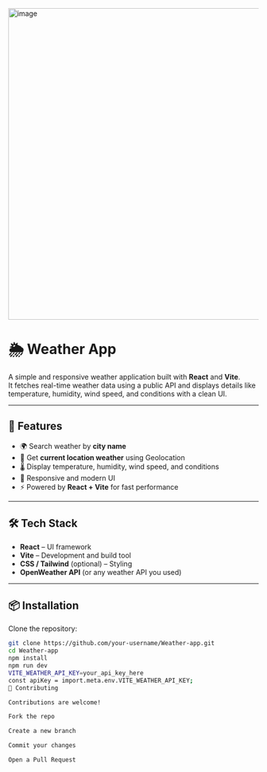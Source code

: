 <img width="947" height="625" alt="image" src="https://github.com/user-attachments/assets/9062240b-7e9b-4772-a4af-cb910b052f0d" />

# 🌦️ Weather App

A simple and responsive weather application built with **React** and **Vite**.  
It fetches real-time weather data using a public API and displays details like temperature, humidity, wind speed, and conditions with a clean UI.

---

## 🚀 Features
- 🌍 Search weather by **city name**
- 📍 Get **current location weather** using Geolocation
- 🌡️ Display temperature, humidity, wind speed, and conditions
- 🎨 Responsive and modern UI
- ⚡ Powered by **React + Vite** for fast performance

---

## 🛠️ Tech Stack
- **React** – UI framework
- **Vite** – Development and build tool
- **CSS / Tailwind** (optional) – Styling
- **OpenWeather API** (or any weather API you used)

---

## 📦 Installation

Clone the repository:
```bash
git clone https://github.com/your-username/Weather-app.git
cd Weather-app
npm install
npm run dev
VITE_WEATHER_API_KEY=your_api_key_here
const apiKey = import.meta.env.VITE_WEATHER_API_KEY;
🤝 Contributing

Contributions are welcome!

Fork the repo

Create a new branch

Commit your changes

Open a Pull Request

